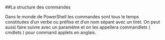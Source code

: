 ##La structure des commandes 

Dans le monde de PowerShell les commandes sont tous le temps constituées d’un verbe ou préfixe et d’un nom séparé avec un tiret. On peut aussi faire suivre avec un paramètre et on les appellera  commandlets ( cmdlets ) pour command applets en anglais. 
